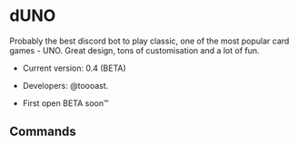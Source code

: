 # dUNO

Probably the best discord bot to play classic, one of the most popular card games - UNO. Great design, tons of customisation and a lot of fun.

- Current version: 0.4 (BETA)

- Developers: @toooast.

- First open BETA soon™

## Commands